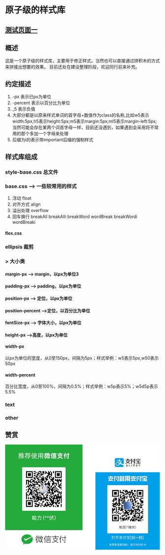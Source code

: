 # 原子级的样式库

## [测试页面一](test/test.html)
## 概述
这是一个原子级的样式库，主要用于修正样式。当然也可以直接通过拼积木的方式来拼接出想要的效果。
目前还处在建设整理阶段，欢迎同行前来补充。
## 约定描述
1. -px 表示已px为单位
1. -percent 表示以百分比为单位
1. _5 表示负值
1. 大部分都是以原来样式单词的首字母+数值作为class的名称,比如w5表示width:5px,h5表示height:5px;m5表示margin:5px;ml5表示margin-left:5px;当然可能会存在某两个词首字母一样，目前还没遇到，如果遇到会采用将不常用的那个多加一个字母来处理
1. 后缀为i的表示带important后缀的强制样式
## 样式库组成
### style-base.css  总文件  
### base.css  --> 一些较常用的样式   
1. 浮动  float  
1. 对齐方式   align  
1. 溢出处理 overflow
1. 回车换行 breakAll breakAlli breakWord wordBreak breakWordi wordBreaki

#### flex.css  
### ellipsis  裁剪  
### > 大小类  
####  margin-px   --> margin，以px为单位3
####  padding-px   --> padding，以px为单位  
####  position-px   --> 定位，以px为单位  
####  position-percent  -->定位，以百分比为单位 
####  fontSize-px  --> 字体大小，以px为单位  
####  height-px  -->高度，以px为单位 
 
####  width-px  
以px为单位的宽度，从0至150px，间隔为5px；样式举例：w5表示5px,w50表示50px
####  width-percent  
百分比宽度，从0至100%，间隔为0.5%；样式举例：w5p表示5%；w5d5p表示5.5%

### text  
### other  

## 赞赏
<p align="center"><img src="/static/images/contribution/code.png" alt="" style="max-width:100%;" width="600"></p>



